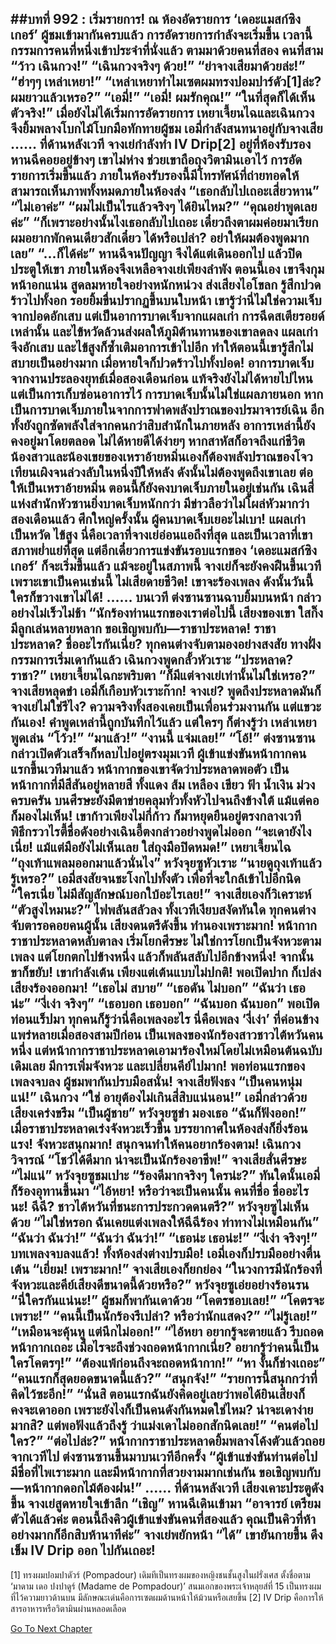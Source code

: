 ##บทที่ 992 : เริ่มรายการ!
ณ ห้องอัดรายการ ‘เดอะแมสก์ซิงเกอร์’
ผู้ชมเข้ามากันครบแล้ว การอัดรายการกำลังจะเริ่มขึ้น
เวลานี้ กรรมการคนที่หนึ่งเข้าประจำที่นั่งแล้ว ตามมาด้วยคนที่สอง คนที่สาม
“ว้าว เฉินกวง!”
“เฉินกวงจริงๆ ด้วย!”
“ย่าจางเสียมาด้วยล่ะ!”
“ฮ่าๆๆ เหล่าเหยา!”
“เหล่าเหยาทำไมเซตผมทรงปอมปาร์ดัว[1]ล่ะ? ผมยาวแล้วเหรอ?”
“เอมี่!”
“เอมี่! ผมรักคุณ!”
“ในที่สุดก็ได้เห็นตัวจริง!”
เมื่อยังไม่ได้เริ่มการอัดรายการ เหยาเจี้ยนไฉและเฉินกวงจึงยิ้มพลางโบกไม้โบกมือทักทายผู้ชม
เอมี่กำลังสนทนาอยู่กับจางเสีย
……
ที่ด้านหลังเวที
จางเย่กำลังทำ IV Drip[2] อยู่ที่ห้องรับรอง
หานฉีคอยอยู่ข้างๆ เขาไม่ห่าง ช่วยเขาถือถุงวิตามินเอาไว้
การอัดรายการเริ่มขึ้นแล้ว ภายในห้องรับรองนี้มีโทรทัศน์ที่ถ่ายทอดให้สามารถเห็นภาพทั้งหมดภายในห้องส่ง
“เธอกลับไปเถอะเสี่ยวหาน”
“ไม่เอาค่ะ”
“ผมไม่เป็นไรแล้วจริงๆ ได้ยินไหม?”
“คุณอย่าพูดเลยค่ะ”
“ก็เพราะอย่างนั้นไงเธอกลับไปเถอะ เดี๋ยวถึงตาผมค่อยมาเรียก ผมอยากพักคนเดียวสักเดี๋ยว ได้หรือเปล่า? อย่าให้ผมต้องพูดมากเลย”
“...ก็ได้ค่ะ”
หานฉีจนปัญญา จึงได้แต่เดินออกไป แล้วปิดประตูให้เขา
ภายในห้องจึงเหลือจางเย่เพียงลำพัง ตอนนี้เอง เขาจึงกุมหน้าอกแน่น สูดลมหายใจอย่างหนักหน่วง ส่งเสียงไอโขลก รู้สึกปวดร้าวไปทั้งอก รอยยิ้มขื่นปรากฏขึ้นบนใบหน้า เขารู้ว่านี่ไม่ใช่ความเจ็บจากปอดอักเสบ แต่เป็นอาการบาดเจ็บจากแผลเก่า การฉีดสเตียรอยด์เหล่านั้น และไข้หวัดล้วนส่งผลให้ภูมิต้านทานของเขาลดลง แผลเก่าจึงอักเสบ และไข้สูงก็ซ้ำเติมอาการเข้าไปอีก ทำให้ตอนนี้เขารู้สึกไม่สบายเป็นอย่างมาก เมื่อหายใจก็ปวดร้าวไปทั้งปอด!
อาการบาดเจ็บจากงานประลองยุทธ์เมื่อสองเดือนก่อน แท้จริงยังไม่ได้หายไปไหน แต่เป็นการเก็บซ่อนอาการไว้ การบาดเจ็บนั้นไม่ใช่แผลภายนอก หากเป็นการบาดเจ็บภายในจากการฟาดพลังปราณของปรมาจารย์เฉิน อีกทั้งยังถูกซัดพลังใส่จากคนกว่าสิบสำนักในภายหลัง อาการเหล่านี้ยังคงอยู่มาโดยตลอด ไม่ได้หายดีได้ง่ายๆ หากสาหัสก็อาจถึงแก่ชีวิต น้องสาวและน้องเขยของเหราอ้ายหมิ่นเองก็ต้องพลังปราณของโจวเทียนเผิงจนล่วงลับในหนึ่งปีให้หลัง ดังนั้นไม่ต้องพูดถึงเขาเลย ต่อให้เป็นเหราอ้ายหมิ่น ตอนนี้ก็ยังคงบาดเจ็บภายในอยู่เช่นกัน เฉินสี่แห่งสำนักหัวซานยิ่งบาดเจ็บหนักกว่า มีข่าวลือว่าไม่โผล่หัวมากว่าสองเดือนแล้ว ศึกใหญ่ครั้งนั้น ผู้คนบาดเจ็บเยอะไม่เบา!
แผลเก่า
เป็นหวัด
ไข้สูง
นี่คือเวลาที่จางเย่อ่อนแอถึงที่สุด และเป็นเวลาที่เขาสภาพย่ำแย่ที่สุด แต่อีกเดี๋ยวการแข่งขันรอบแรกของ ‘เดอะแมสก์ซิงเกอร์’ ก็จะเริ่มขึ้นแล้ว แม้จะอยู่ในสภาพนี้ จางเย่ก็จะยังคงฝืนขึ้นเวที เพราะเขาเป็นคนเช่นนี้ ไม่เสียดายชีวิต!
เขาจะร้องเพลง
ดังนั้นวันนี้ ใครก็ขวางเขาไม่ได้!
……
บนเวที
ต่งซานซานฉาบยิ้มบนหน้า กล่าวอย่างไม่เร็วไม่ช้า “นักร้องท่านแรกของเราต่อไปนี้ เสียงของเขา ใสกิ๊ง มีลูกเล่นหลายหลาก ขอเชิญพบกับ—ราชาประหลาด!
ราชาประหลาด?
ชื่ออะไรกันเนี่ย?
ทุกคนต่างจับตามองอย่างสงสัย
ทางฝั่งกรรมการเริ่มเดากันแล้ว
เฉินกวงพูดกลั้วหัวเราะ “ประหลาด? ราชา?”
เหยาเจี้ยนไฉกะพริบตา “ก็มีแต่จางเย่เท่านั้นไม่ใช่เหรอ?”
จางเสียหลุดขำ
เอมี่ก็เกือบหัวเราะก๊าก!
จางเย่?
พูดถึงประหลาดมันก็จางเย่ไม่ใช่รึไง?
ความจริงทั้งสองเคยเป็นเพื่อนร่วมงานกัน แต่แขวะกันเอง!
คำพูดเหล่านี้ถูกบันทึกไว้แล้ว แต่ใครๆ ก็ต่างรู้ว่า เหล่าเหยาพูดเล่น
“โว้ว!”
“มาแล้ว!”
“งานนี้ แจ่มเลย!”
“โอ้!”
ต่งซานซานกล่าวเปิดตัวเสร็จก็หลบไปอยู่ตรงมุมเวที
ผู้เข้าแข่งขันหน้ากากคนแรกขึ้นเวทีมาแล้ว หน้ากากของเขาจัดว่าประหลาดพอตัว เป็นหน้ากากที่มีสีสันอยู่หลายสี ทั้งแดง ส้ม เหลือง เขียว ฟ้า น้ำเงิน ม่วง ครบครัน บนศีรษะยังมีตาข่ายคลุมทั่วทั้งหัวไปจนถึงข้างใต้ แม้แต่คอก็มองไม่เห็น! เขาก้าวเพียงไม่กี่ก้าว ก็มาหยุดยืนอยู่ตรงกลางเวที
พิธีกรวาไรตี้ชื่อดังอย่างเฉินอี้ตงกล่าวอย่างพูดไม่ออก “จะเดายังไงเนี่ย! แม้แต่มือยังไม่เห็นเลย ใส่ถุงมือปิดหมด!”
เหยาเจี้ยนไฉ “ถุงเท้าแพลมออกมาแล้วนั่นไง”
หวังจุยซูหัวเราะ “นายดูถุงเท้าแล้วรู้เหรอ?”
เอมี่สงสัยจนชะโงกไปทั้งตัว เพื่อที่จะใกล้เข้าไปอีกนิด “ใครเนี่ย ไม่มีสัญลักษณ์บอกใบ้อะไรเลย!”
จางเสียเองก็วิเคราะห์ “ตัวสูงไหมนะ?”
ไฟพลันสลัวลง
ทั้งเวทีเงียบสงัดทันใด ทุกคนต่างจับตารอคอยคนผู้นั้น
เสียงดนตรีดังขึ้น ทำนองเพราะมาก!
หน้ากากราชาประหลาดหลับตาลง เริ่มโยกศีรษะ ไม่ใช่การโยกเป็นจังหวะตามเพลง แต่โยกตกไปข้างหนึ่ง แล้วก็พลันสลับไปอีกข้างหนึ่ง!
จากนั้น ขาก็ขยับ!
เขากำลังเต้น เพียงแต่เต้นแบบไม่ปกติ!
พอเปิดปาก ก็เปล่งเสียงร้องออกมา!
“เธอไม่ สบาย”
“เธอดัน ไม่บอก”
“ฉันว่า เธอน่ะ”
“งี่เง่า จริงๆ”
“เธอบอก เธอบอก”
“ฉันบอก ฉันบอก”
พอเปิดท่อนแร็ปมา ทุกคนก็รู้ว่านี่คือเพลงอะไร นี่คือเพลง ‘งี่เง่า’ ที่ค่อนข้างแพร่หลายเมื่อสองสามปีก่อน เป็นเพลงของนักร้องสาวชาวไต้หวันคนหนึ่ง แต่หน้ากากราชาประหลาดเอามาร้องใหม่โดยไม่เหมือนต้นฉบับเดิมเลย มีการเพิ่มจังหวะ และเปลี่ยนคีย์ไปมาก!
พอท่อนแรกของเพลงจบลง
ผู้ชมพากันปรบมือสนั่น!
จางเสียฟังธง “เป็นคนหนุ่มแน่!”
เฉินกวง “ใช่ อายุต้องไม่เกินสี่สิบแน่นอน!”
เอมี่กล่าวด้วยเสียงเคร่งขรึม “เป็นผู้ชาย”
หวังจุยซูขำ มองเธอ “ฉันก็ฟังออก!”
เมื่อราชาประหลาดเร่งจังหวะเร็วขึ้น บรรยากาศในห้องส่งก็ยิ่งร้อนแรง!
จังหวะสนุกมาก!
สนุกจนทำให้คนอยากร้องตาม!
เฉินกวงวิจารณ์ “โชว์ได้ดีมาก น่าจะเป็นนักร้องอาชีพ!”
จางเสียสั่นศีรษะ “ไม่แน่”
หวังจุยซูชมเปาะ “ร้องดีมากจริงๆ ใครน่ะ?”
ทันใดนั้นเอมี่ก็ร้องอุทานขึ้นมา “ไอ้หยา! หรือว่าจะเป็นคนนั้น คนที่ชื่อ ชื่ออะไรนะ! ฉีฉี? ชาวไต้หวันที่ชนะการประกวดดนตรี?”
หวังจุยซูไม่เห็นด้วย “ไม่ใช่หรอก ฉันเคยแต่งเพลงให้ฉีฉีร้อง ท่าทางไม่เหมือนกัน”
“ฉันว่า ฉันว่า!”
“ฉันว่า ฉันว่า!”
“เธอน่ะ เธอน่ะ!”
“งี่เง่า จริงๆ!”
บทเพลงจบลงแล้ว!
ทั้งห้องส่งต่างปรบมือ!
เอมี่เองก็ปรบมืออย่างตื่นเต้น “เยี่ยม! เพราะมาก!”
จางเสียเองก็ยกย่อง “ในวงการมีนักร้องที่จังหวะและคีย์เสียงดีขนาดนี้ด้วยหรือ?”
หวังจุยซูเอ่ยอย่างร้อนรน “นี่ใครกันแน่นะ!”
ผู้ชมก็พากันเดาด้วย
“โคตรชอบเลย!”
“โคตรจะเพราะ!”
“คนนี้เป็นนักร้องรึเปล่า? หรือว่านักแสดง?”
“ไม่รู้เลย!”
“เหมือนจะคุ้นหู แต่นึกไม่ออก!”
“ไอ้หยา อยากรู้จะตายแล้ว รีบถอดหน้ากากเถอะ เมื่อไรจะถึงช่วงถอดหน้ากากเนี่ย? อยากรู้ว่าคนนี้เป็นใครโคตรๆ!”
“ต้องแพ้ก่อนถึงจะถอดหน้ากาก!”
“หา งั้นก็ช่างเถอะ”
“คนแรกก็สุดยอดขนาดนี้แล้ว?”
“สนุกจัง!”
“รายการนี้สนุกกว่าที่คิดไว้ซะอีก!”
“นั่นสิ ตอนแรกฉันยังคิดอยู่เลยว่าพอได้ยินเสียงก็คงจะเดาออก เพราะยังไงก็เป็นคนดังกันหมดใช่ไหม? น่าจะเดาง่ายมากสิ? แต่พอฟังแล้วถึงรู้ ว่าแม่งเดาไม่ออกสักนิดเลย!”
“คนต่อไปใคร?”
“ต่อไปล่ะ?”
หน้ากากราชาประหลาดยิ้มพลางโค้งตัวแล้วถอยจากเวทีไป
ต่งซานซานขึ้นมาบนเวทีอีกครั้ง “ผู้เข้าแข่งขันท่านต่อไป มีชื่อที่ไพเราะมาก และมีหน้ากากที่สวยงามมากเช่นกัน ขอเชิญพบกับ—หน้ากากดอกไม้ต้องฝน!”
……
ที่ด้านหลังเวที
เสียงเคาะประตูดังขึ้น
จางเย่สูดหายใจเข้าลึก “เชิญ”
หานฉีเดินเข้ามา “อาจารย์ เตรียมตัวได้แล้วค่ะ ตอนนี้ถึงคิวผู้เข้าแข่งขันคนที่สองแล้ว คุณเป็นคิวที่ห้า อย่างมากก็อีกสิบห้านาทีค่ะ”
จางเย่พยักหน้า “ได้”
เขายันกายขึ้น ดึงเข็ม IV Drip ออก
ไปกันเถอะ!
---------------------
[1] ทรงผมปอมปาดัวร์ (Pompadour) เดิมทีเป็นทรงผมของหญิงชนชั้นสูงในฝรั่งเศส ตั้งชื่อตาม ‘มาดาม เดอ ปงปาดูร์ (Madame de Pompadour)’ สนมเอกของพระเจ้าหลุยส์ที่ 15 เป็นทรงผมที่ไว้ความยาวด้านบน มีลักษณะเด่นคือการเซตผมด้านหน้าให้ม้วนหรือเสยขึ้น
[2] IV Drip คือการให้สารอาหารหรือวิตามินผ่านหลอดเลือด


[Go To Next Chapter]( ./93.md)